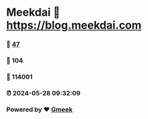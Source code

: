 # Meekdai :link: https://blog.meekdai.com 
### :page_facing_up: [47](https://blog.meekdai.com/tag.html) 
### :speech_balloon: 104 
### :hibiscus: 114001 
### :alarm_clock: 2024-05-28 09:32:09 
### Powered by :heart: [Gmeek](https://github.com/Meekdai/Gmeek)
